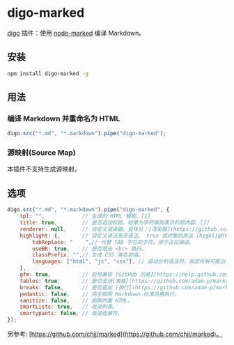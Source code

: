 ﻿# digo-marked
[digo](https://github.com/digojs/digo) 插件：使用 [node-marked](https://github.com/chjj/marked) 编译 Markdown。

## 安装
```bash
npm install digo-marked -g
```

## 用法
### 编译 Markdown 并重命名为 HTML
```js
digo.src("*.md", "*.markdown").pipe("digo-marked");
```

### 源映射(Source Map)
本插件不支持生成源映射。

## 选项
```js
digo.src("*.md", "*.markdown").pipe("digo-marked", {
	tpl: "",			// 生成的 HTML 模板。[1]
	title: true,		// 是否追加标题。如果为字符串则表示标题内容。[1]
	renderer: null,		// 自定义渲染器。具体见：[渲染器](https://github.com/chjj/marked#renderer)。
	highlight: {, 		// 自定义语法高亮语法。 true 或对象则用法 [highlight.js](https://highlightjs.org/) 高亮。或者用法自定义函数，原型为：highlight (code, lang) [1]
		tabReplace: "    ",// 代替 TAB 字符的字符，用于占位缩进。
		useBR: true,	// 是否用法 <br> 换行。
		classPrefix: "",// 生成 CSS 类名前缀。
		languages: ["html", "js", "css"], // 自动分析语法时，指定所有可能出现的语法。
	},
	gfm: true,			// 启用兼容 [GitHub 风格](https://help.github.com/articles/github-flavored-markdown) 的语法。
	tables: true,   	// 是否支持[表格](https://github.com/adam-p/markdown-here/wiki/Markdown-Cheatsheet#tables)。仅当 gfm 为 true 时有效。
	breaks: false, 		// 是否追加 [换行](https://github.com/adam-p/markdown-here/wiki/Markdown-Cheatsheet#line-breaks)。仅当 gfm 为 true 时有效。
	pedantic: false, 	// 完全按照 Markdown 标准风格执行。
	sanitize: false, 	// 删除内置 HTML。
	smartLists: true,	// 改进列表。
	smartypants: false, // 改进连接符。
});
```

> [1]: 此选项由插件提供。

另参考: [https://github.com/chjj/marked](https://github.com/chjj/marked)。
